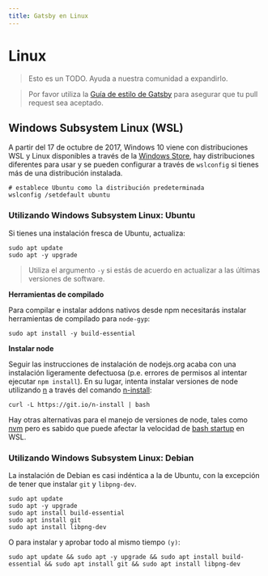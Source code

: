 ```yaml
---
title: Gatsby en Linux
---
```


# Linux

> Esto es un TODO. Ayuda a nuestra comunidad a expandirlo.

> Por favor utiliza la [Guía de estilo de Gatsby](/contributing/gatsby-style-guide/) para asegurar que tu pull request sea aceptado.

## Windows Subsystem Linux (WSL)

A partir del 17 de octubre de 2017, Windows 10 viene con distribuciones WSL y Linux disponibles a través de la [Windows Store], hay distribuciones diferentes para usar y se pueden configurar a través de `wslconfig` si tienes más de una distribución instalada.

```shell
# establece Ubuntu como la distribución predeterminada
wslconfig /setdefault ubuntu
```

### Utilizando Windows Subsystem Linux: Ubuntu

Si tienes una instalación fresca de Ubuntu, actualiza:

```shell
sudo apt update
sudo apt -y upgrade
```

> Utiliza el argumento `-y` si estás de acuerdo en actualizar a las últimas versiones de software.

**Herramientas de compilado**

Para compilar e instalar addons nativos desde npm necesitarás instalar herramientas de compilado para `node-gyp`:

```shell
sudo apt install -y build-essential
```

**Instalar node**

Seguir las instrucciones de instalación de nodejs.org acaba con una instalación ligeramente defectuosa (p.e. errores de permisos al intentar ejecutar `npm install`). En su lugar, intenta instalar versiones de node utilizando [n] a través del comando [n-install]:

```shell
curl -L https://git.io/n-install | bash
```

Hay otras alternativas para el manejo de versiones de node, tales como [nvm] pero es sabido que puede afectar la velocidad de [bash startup] en WSL.

### Utilizando Windows Subsystem Linux: Debian

La instalación de Debian es casi indéntica a la de Ubuntu, con la excepción de tener que instalar `git` y `libpng-dev`.

```shell
sudo apt update
sudo apt -y upgrade
sudo apt install build-essential
sudo apt install git
sudo apt install libpng-dev
```

O para instalar y aprobar todo al mismo tiempo `(y)`:

```shell
sudo apt update && sudo apt -y upgrade && sudo apt install build-essential && sudo apt install git && sudo apt install libpng-dev
```

<!-- links -->

[windows store]: https://www.microsoft.com/en-us/store/p/ubuntu/9nblggh4msv6
[n]: https://github.com/tj/n
[n-install]: https://github.com/mklement0/n-install
[nvm]: https://github.com/creationix/nvm
[bash startup]: https://github.com/Microsoft/WSL/issues/776#issuecomment-266112578
